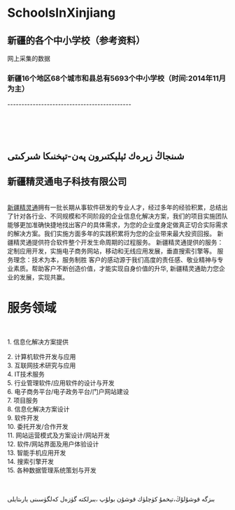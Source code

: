 # SchoolsInXinjiang
新疆的各个中小学校（参考资料）
--------------------------------------------
网上采集的数据
<h3>新疆16个地区68个城市和县总有5693个中小学校（时间:2014年11月为主）</h3>
--------------------------------------------
</br>
</br>
</br>
</br>
</br>
<h2>شىنجاڭ زېرەك ئېلېكتىرون پەن-تېخنىكا شىركىتى</h2>
<h2>新疆精灵通电子科技有限公司</h2>

</br>
<a href="http://www.zerak.biz">新疆精灵通</a>拥有一批长期从事软件研发的专业人才，经过多年的经验积累，总结出了针对各行业、不同规模和不同阶段的企业信息化解决方案，我们的项目实施团队能够更加准确快捷地找出客户的具体需求，为您的企业度身定做真正切合实际需求的解决方案。我们实施方面多年的实践积累将为您的企业带来最大投资回报。
新疆精灵通提供符合软件整个开发生命周期的过程服务。
新疆精灵通提供的服务：定制应用开发，实施电子商务网站，移动和无线应用发展，垂直搜索引擎等。
	服务理念：技术为本，服务制胜
客户的感动源于我们高度的责任感、敬业精神与专业素质。帮助客户不断创造价值，才能实现自身价值的升华, 新疆精灵通助力您企业的发展，实现共赢。
<h1>服务领域</h1></br>
<p>1.	信息化解决方案提供</br></p>
2.	计算机软件开发与应用</br>
3.	互联网技术研究与应用</br>
4.	IT技术服务</br>
5.	行业管理软件/应用软件的设计与开发</br>
6.	电子商务平台/电子政务平台/门户网站建设</br>
7.	项目服务</br>
8.	信息化解决方案设计</br>
9.	软件开发</br>
10.	委托开发/合作开发</br>
11.	网站运营模式及方案设计/网站开发</br>
12.	软件/网站界面及用户体验设计</br>
13.	智能手机应用开发</br>
14.	搜索引擎开发</br>
15.	各种数据管理系统策划与开发</br>
</br>
</br><p>بىزگە قوشۇلۇڭ،تېخمۇ كۈچلۈك قوشۇن بولۇپ ،بىرلكتە گۈزەل كەلگۈسىنى يارىتايلى</p>
